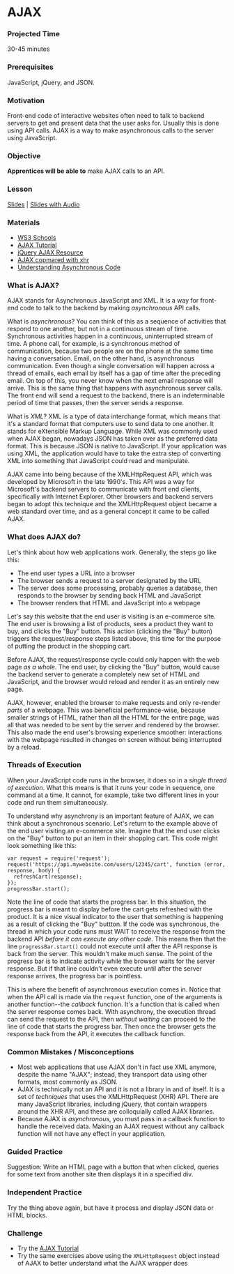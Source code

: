 # AJAX

### Projected Time
30-45 minutes

### Prerequisites
JavaScript, jQuery, and JSON.

### Motivation
Front-end code of interactive websites often need to talk to backend servers to get and present data that the user asks for.  Usually this is done using API calls.  AJAX is a way to make asynchronous calls to the server using JavaScript.

### Objective
**Apprentices will be able to** make AJAX calls to an API.

### Lesson
[Slides](https://docs.google.com/presentation/d/1S3BjcLZNjex2_qiA9MdyJOjWZ_qmJ78STbUeDEyHH_8/edit#slide=id.g241461b869_0_5) | [Slides with Audio](https://drive.google.com/file/d/1EoYa8VYMsJwY2wbSebT6BGyhHLW58P77/view)

### Materials
- [WS3 Schools](https://www.w3schools.com/xml/ajax_intro.asp)
- [AJAX Tutorial](https://www.tutorialspoint.com/ajax/)
- [jQuery AJAX Resource](https://learn.jquery.com/ajax/)
- [AJAX copmared with xhr](https://blog.garstasio.com/you-dont-need-jquery/ajax/)
- [Understanding Asynchronous Code](https://www.sohamkamani.com/blog/2016/03/14/wrapping-your-head-around-async-programming/)

### What is AJAX?

AJAX stands for Asynchronous JavaScript and XML.  It is a way for front-end code to talk to the backend by making *asynchronous* API calls.

What is *asynchronous*?  You can think of this as a sequence of activities that respond to one another, but not in a continuous stream of time.  Synchronous activities happen in a continuous, uninterrupted stream of time.  A phone call, for example, is a synchronous method of communication, because two people are on the phone at the same time having a conversation.  Email, on the other hand, is asynchronous communication.  Even though a single conversation will happen across a thread of emails, each email by itself has a gap of time after the preceding email.  On top of this, you never know when the next email response will arrive.  This is the same thing that happens with asynchronous server calls.  The front end will send a request to the backend, there is an indeterminable period of time that passes, then the server sends a response.

What is *XML*?  XML is a type of data interchange format, which means that it's a standard format that computers use to send data to one another.  It stands for eXtensible Markup Language.  While XML was commonly used when AJAX began, nowadays JSON has taken over as the preferred data format.  This is because JSON is native to JavaScript.  If your application was using XML, the application would have to take the extra step of converting XML into something that JavaScript could read and manipulate.

AJAX came into being because of the XMLHttpRequest API, which was developed by Microsoft in the late 1990's.  This API was a way for Microsoft's backend servers to communicate with front end clients, specifically with Internet Explorer.  Other browsers and backend servers began to adopt this technique and the XMLHttpRequest object became a web standard over time, and as a general concept it came to be called AJAX.

### What does AJAX do?

Let's think about how web applications work.  Generally, the steps go like this:
- The end user types a URL into a browser
- The browser sends a request to a server designated by the URL
- The server does some processing, probably queries a database, then responds to the browser by sending back HTML and JavaScript
- The browser renders that HTML and JavaScript into a webpage

Let's say this website that the end user is visiting is an e-commerce site.  The end user is browsing a list of products, sees a product they want to buy, and clicks the "Buy" button.  This action (clicking the "Buy" button) triggers the request/response steps listed above, this time for the purpose of putting the product in the shopping cart.

Before AJAX, the request/response cycle could only happen with the web page *as a whole*.  The end user, by clicking the "Buy" button, would cause the backend server to generate a completely new set of HTML and JavaScript, and the browser would reload and render it as an entirely new page.

AJAX, however, enabled the browser to make requests and only re-render *parts* of a webpage.  This was beneficial performance-wise, because smaller strings of HTML, rather than all the HTML for the entire page, was all that was needed to be sent by the server and rendered by the browser.  This also made the end user's browsing experience smoother: interactions with the webpage resulted in changes on screen without being interrupted by a reload.

### Threads of Execution

When your JavaScript code runs in the browser, it does so in a *single thread of execution*.  What this means is that it runs your code in sequence, one command at a time.  It cannot, for example, take two different lines in your code and run them simultaneously.

To understand why asynchrony is an important feature of AJAX, we can think about a synchronous scenario.  Let's return to the example above of the end user visiting an e-commerce site.  Imagine that the end user clicks on the "Buy" button to put an item in their shopping cart.  This code might look something like this:

```
var request = require('request');
request('https://api.mywebsite.com/users/12345/cart', function (error, response, body) {
  refreshCart(response);
});
progressBar.start();
```

Note the line of code that starts the progress bar.  In this situation, the progress bar is meant to display before the cart gets refreshed with the product.  It is a nice visual indicator to the user that something is happening as a result of clicking the "Buy" buttton.  If the code was synchronous, the thread in which your code runs must WAIT to receive the response from the backend API *before it can execute any other code*.  This means then that the line `progressBar.start()` could not execute until after the API response is back from the server.  This wouldn't make much sense.  The point of the progress bar is to indicate activity while the browser waits for the server response.  But if that line couldn't even execute until after the server response arrives, the progress bar is pointless.

This is where the benefit of asynchronous execution comes in.  Notice that when the API call is made via the `request` function, one of the arguments is another function--the *callback* function.  It's a function that is called when the server response comes back.  With asynchrony, the execution thread can send the request to the API, then *without waiting* can proceed to the line of code that starts the progress bar.  Then once the browser gets the response back from the API, it executes the callback function.

### Common Mistakes / Misconceptions
- Most web applications that use AJAX don't in fact use XML anymore, despite the name "AJAX"; instead, they transport data using other formats, most commonly as JSON.
- AJAX is technically not an API and it is not a library in and of itself.  It is a set of *techniques* that uses the XMLHttpRequest (XHR) API.  There are many JavaScript libraries, including jQuery, that contain wrappers around the XHR API, and these are colloquially called AJAX libraries.
- Because AJAX is *asynchronous*, you must pass in a callback function to handle the received data.  Making an AJAX request without any callback function will not have any effect in your application.

### Guided Practice
Suggestion: Write an HTML page with a button that when clicked, queries for some text from another site then displays it in a specified div.

### Independent Practice
Try the thing above again, but have it process and display JSON data or HTML blocks.

### Challenge
- Try the [AJAX Tutorial](https://www.tutorialspoint.com/ajax/)
- Try the same exercises above using the `XMLHttpRequest` object instead of AJAX to better understand what the AJAX wrapper does
